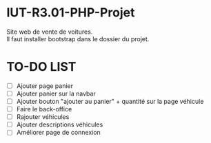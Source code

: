 # IUT-R3.01-PHP-Projet
Site web de vente de voitures.  
Il faut installer bootstrap dans le dossier du projet.  
# TO-DO LIST
- [ ] Ajouter page panier
- [ ] Ajouter panier sur la navbar
- [ ] Ajouter bouton "ajouter au panier" + quantité sur la page véhicule
- [ ] Faire le back-office
- [ ] Rajouter véhicules
- [ ] Ajouter descriptions véhicules
- [ ] Améliorer page de connexion